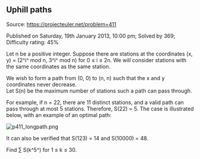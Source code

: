 Uphill paths
------------

Source: https://projecteuler.net/problem=411

Published on Saturday, 19th January 2013, 10:00 pm; Solved by 369;
Difficulty rating: 45%

Let n be a positive integer. Suppose there are stations at the
coordinates (x, y) = (2^i^ mod n, 3^i^ mod n) for 0 ≤ i ≤ 2n. We will
consider stations with the same coordinates as the same station.

We wish to form a path from (0, 0) to (n, n) such that the x and y
coordinates never decrease.\
 Let S(n) be the maximum number of stations such a path can pass
through.

For example, if n = 22, there are 11 distinct stations, and a valid path
can pass through at most 5 stations. Therefore, S(22) = 5. The case is
illustrated below, with an example of an optimal path:

![p411\_longpath.png](project/images/p411_longpath.png)

It can also be verified that S(123) = 14 and S(10000) = 48.

Find ∑ S(k^5^) for 1 ≤ k ≤ 30.
